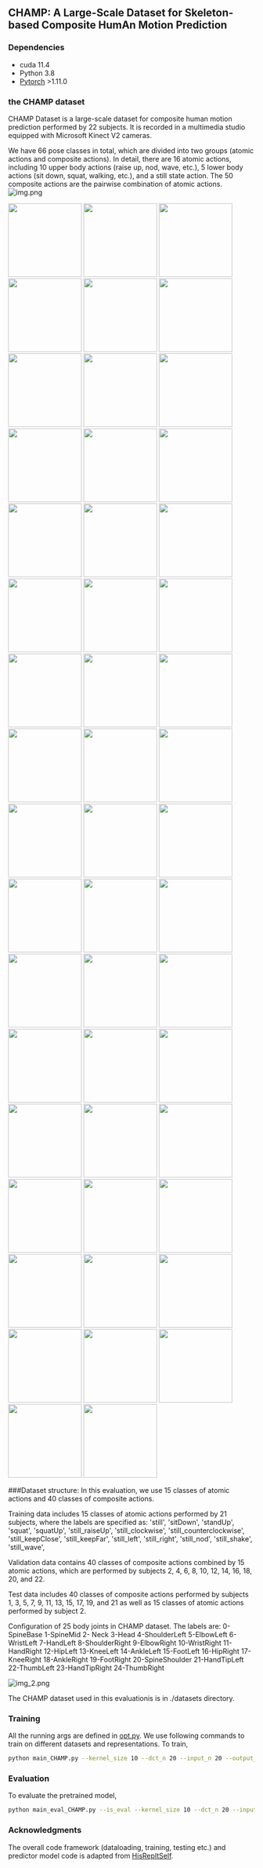 ## CHAMP: A Large-Scale Dataset for Skeleton-based Composite HumAn Motion Prediction


### Dependencies

* cuda 11.4
* Python 3.8
* [Pytorch](https://github.com/pytorch/pytorch) >1.11.0 

### the CHAMP dataset
CHAMP Dataset is a large-scale dataset for composite human motion prediction performed by 22 subjects. It is recorded in
a multimedia studio equipped with Microsoft Kinect V2 cameras. 

We have 66 pose classes in total, which are divided into two groups (atomic actions and composite actions). In detail, 
there are 16 atomic actions, including 10 upper body actions (raise up, nod, wave, etc.), 5 lower body actions (sit down,
squat, walking, etc.), and a still state action. The 50 composite actions are the pairwise combination of atomic actions.
![img.png](img.png)

<img src="https://github.com/Oliviazwy/CHAMP/blob/main/GIF/still.gif" width="150" height="150">  <img src="https://github.com/Oliviazwy/CHAMP/blob/main/GIF/sitDown.gif" width="150" height="150">  <img src="https://github.com/Oliviazwy/CHAMP/blob/main/GIF/standUp.gif" width="150" height="150"> <img src="https://github.com/Oliviazwy/CHAMP/blob/main/GIF/squat.gif" width="150" height="150"> <img src="https://github.com/Oliviazwy/CHAMP/blob/main/GIF/squatUp.gif" width="150">
<img src="https://github.com/Oliviazwy/CHAMP/blob/main/GIF/wave.gif" width="150" height="150"> <img src="https://github.com/Oliviazwy/CHAMP/blob/main/GIF/raiseUp.gif" width="150" height="150"> <img src="https://github.com/Oliviazwy/CHAMP/blob/main/GIF/clockwise.gif" width="150" height="150"> <img src="https://github.com/Oliviazwy/CHAMP/blob/main/GIF/counterclockwise.gif" width="150" height="150"> <img src="https://github.com/Oliviazwy/CHAMP/blob/main/GIF/keepClose.gif" width="150" height="150">
<img src="https://github.com/Oliviazwy/CHAMP/blob/main/GIF/sitDown_clockwise.gif" width="150" height="150"> <img src="https://github.com/Oliviazwy/CHAMP/blob/main/GIF/sitDown_counterclockwise.gif" width="150" height="150"> <img src="https://github.com/Oliviazwy/CHAMP/blob/main/GIF/sitDown_keepClose.gif" width="150" height="150"> <img src="https://github.com/Oliviazwy/CHAMP/blob/main/GIF/sitDown_keepFar.gif" width="150" height="150"> <img src="https://github.com/Oliviazwy/CHAMP/blob/main/GIF/sitDown_left.gif" width="150" height="150">
<img src="https://github.com/Oliviazwy/CHAMP/blob/main/GIF/sitDown_nod.gif" width="150" height="150"> <img src="https://github.com/Oliviazwy/CHAMP/blob/main/GIF/sitDown_right.gif" width="150" height="150"> <img src="https://github.com/Oliviazwy/CHAMP/blob/main/GIF/sitDown_shake.gif" width="150" height="150"> <img src="https://github.com/Oliviazwy/CHAMP/blob/main/GIF/sitDown_wave.gif" width="150" height="150"> <img src="https://github.com/Oliviazwy/CHAMP/blob/main/GIF/squatUp_clockwise.gif" width="150" height="150">
<img src="https://github.com/Oliviazwy/CHAMP/blob/main/GIF/squatUp_counterclockwise.gif" width="150" height="150"> <img src="https://github.com/Oliviazwy/CHAMP/blob/main/GIF/squatUp_keepClose.gif" width="150" height="150"> <img src="https://github.com/Oliviazwy/CHAMP/blob/main/GIF/squatUp_keepFar.gif" width="150" height="150"> <img src="https://github.com/Oliviazwy/CHAMP/blob/main/GIF/squatUp_left.gif" width="150" height="150"> <img src="https://github.com/Oliviazwy/CHAMP/blob/main/GIF/squatUp_nod.gif" width="150" height="150">
<img src="https://github.com/Oliviazwy/CHAMP/blob/main/GIF/squatUp_raiseUp.gif" width="150" height="150"> <img src="https://github.com/Oliviazwy/CHAMP/blob/main/GIF/squatUp_right.gif" width="150" height="150"> <img src="https://github.com/Oliviazwy/CHAMP/blob/main/GIF/squatUp_shake.gif" width="150" height="150"> <img src="https://github.com/Oliviazwy/CHAMP/blob/main/GIF/squatUp_wave.gif" width="150" height="150"> <img src="https://github.com/Oliviazwy/CHAMP/blob/main/GIF/squat_clockwise.gif" width="150" height="150">
<img src="https://github.com/Oliviazwy/CHAMP/blob/main/GIF/squat_counterclockwise.gif" width="150" height="150"> <img src="https://github.com/Oliviazwy/CHAMP/blob/main/GIF/squat_keepClose.gif" width="150" height="150"> <img src="https://github.com/Oliviazwy/CHAMP/blob/main/GIF/squat_keepFar.gif" width="150" height="150"> <img src="https://github.com/Oliviazwy/CHAMP/blob/main/GIF/squat_left.gif" width="150" height="150"> <img src="https://github.com/Oliviazwy/CHAMP/blob/main/GIF/squat_nod.gif" width="150" height="150">
<img src="https://github.com/Oliviazwy/CHAMP/blob/main/GIF/squat_raiseUp.gif" width="150" height="150"> <img src="https://github.com/Oliviazwy/CHAMP/blob/main/GIF/squat_right.gif" width="150" height="150"> <img src="https://github.com/Oliviazwy/CHAMP/blob/main/GIF/squat_shake.gif" width="150" height="150"> <img src="https://github.com/Oliviazwy/CHAMP/blob/main/GIF/squat_wave.gif" width="150" height="150"> <img src="https://github.com/Oliviazwy/CHAMP/blob/main/GIF/standUp_clockwise.gif" width="150" height="150">
<img src="https://github.com/Oliviazwy/CHAMP/blob/main/GIF/standUp_counterclockwise.gif" width="150" height="150"> <img src="https://github.com/Oliviazwy/CHAMP/blob/main/GIF/standUp_keepClose.gif" width="150" height="150"> <img src="https://github.com/Oliviazwy/CHAMP/blob/main/GIF/standUp_keepFar.gif" width="150" height="150"> <img src="https://github.com/Oliviazwy/CHAMP/blob/main/GIF/standUp_left.gif" width="150" height="150"> <img src="https://github.com/Oliviazwy/CHAMP/blob/main/GIF/standUp_nod.gif" width="150" height="150">
<img src="https://github.com/Oliviazwy/CHAMP/blob/main/GIF/standUp_raiseUp.gif" width="150" height="150"> <img src="https://github.com/Oliviazwy/CHAMP/blob/main/GIF/standUp_right.gif" width="150" height="150"> <img src="https://github.com/Oliviazwy/CHAMP/blob/main/GIF/standUp_shake.gif" width="150" height="150"> <img src="https://github.com/Oliviazwy/CHAMP/blob/main/GIF/standUp_wave.gif" width="150" height="150"> <img src="https://github.com/Oliviazwy/CHAMP/blob/main/GIF/sitDown_raiseUp.gif" width="150" height="150">

###Dataset structure: 
In this evaluation, we use 15 classes of atomic actions and 40 classes of composite actions.

Training data includes 15 classes of atomic actions performed by 21 subjects, where the labels are specified as: 
'still', 'sitDown', 'standUp', 'squat', 'squatUp',
'still_raiseUp', 'still_clockwise', 'still_counterclockwise', 'still_keepClose', 'still_keepFar',
'still_left', 'still_right', 'still_nod', 'still_shake', 'still_wave',

Validation data contains 40 classes of composite actions combined by 15 atomic actions, which are performed by subjects 2, 4, 6, 8, 10, 12, 14, 16, 18, 20, and 22.

Test data includes 40 classes of composite actions performed by subjects 1, 3, 5, 7, 9, 11, 13, 15, 17, 19, and 21 as well as 15 classes
of atomic actions performed by subject 2.


Configuration of 25 body joints in CHAMP dataset. The labels are: 
0-SpineBase 1-SpineMid 2- Neck 3-Head 4-ShoulderLeft 5-ElbowLeft 6-WristLeft 7-HandLeft 
8-ShoulderRight 9-ElbowRight 10-WristRight 11-HandRight 12-HipLeft 13-KneeLeft 14-AnkleLeft
15-FootLeft 16-HipRight 17-KneeRight 18-AnkleRight 19-FootRight 20-SpineShoulder 21-HandTipLeft
22-ThumbLeft 23-HandTipRight 24-ThumbRight

![img_2.png](img_2.png)

The CHAMP dataset used in this evaluationis is in ./datasets directory.


### Training
All the running args are defined in [opt.py](utils/opt.py). We use following commands to train on different datasets and representations.
To train,
```bash
python main_CHAMP.py --kernel_size 10 --dct_n 20 --input_n 20 --output_n 10 --skip_rate 1 --batch_size 32 --test_batch_size 32 --in_features 72 --exp test
```

### Evaluation
To evaluate the pretrained model,
```bash
python main_eval_CHAMP.py --is_eval --kernel_size 10 --dct_n 20 --input_n 20 --output_n 10 --skip_rate 1 --batch_size 32 --test_batch_size 32 --in_features 72 --d_model 256 --num_stage 12 --ckpt ./checkpoint/test/
```


### Acknowledgments
The overall code framework (dataloading, training, testing etc.) and predictor model code is adapted from [HisRepItSelf](https://github.com/wei-mao-2019/HisRepItself). 


